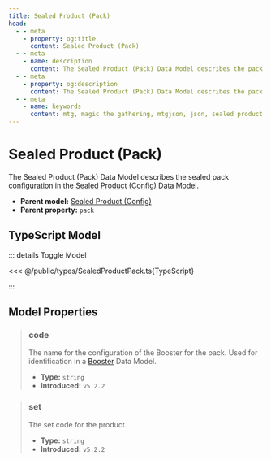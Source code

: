 ```yaml
---
title: Sealed Product (Pack)
head:
  - - meta
    - property: og:title
      content: Sealed Product (Pack)
  - - meta
    - name: description
      content: The Sealed Product (Pack) Data Model describes the pack product properties for the purchaseable product of a Set Data Model.
  - - meta
    - property: og:description
      content: The Sealed Product (Pack) Data Model describes the pack product properties for the purchaseable product of a Set Data Model.
  - - meta
    - name: keywords
      content: mtg, magic the gathering, mtgjson, json, sealed product pack
---
```


# Sealed Product (Pack)

The Sealed Product (Pack) Data Model describes the sealed pack configuration in the [Sealed Product (Config)](/data-models/sealed-product-config/) Data Model.

- **Parent model:** [Sealed Product (Config)](/data-models/sealed-product-config/)
- **Parent property:** `pack`

## TypeScript Model

::: details Toggle Model

<<< @/public/types/SealedProductPack.ts{TypeScript}

:::

## Model Properties

> ### code
>
> The name for the configuration of the Booster for the pack. Used for identification in a [Booster](/data-models/booster/) Data Model.
>
> - **Type:** `string`
> - **Introduced:** `v5.2.2`

> ### set
>
> The set code for the product.
>
> - **Type:** `string`
> - **Introduced:** `v5.2.2`
